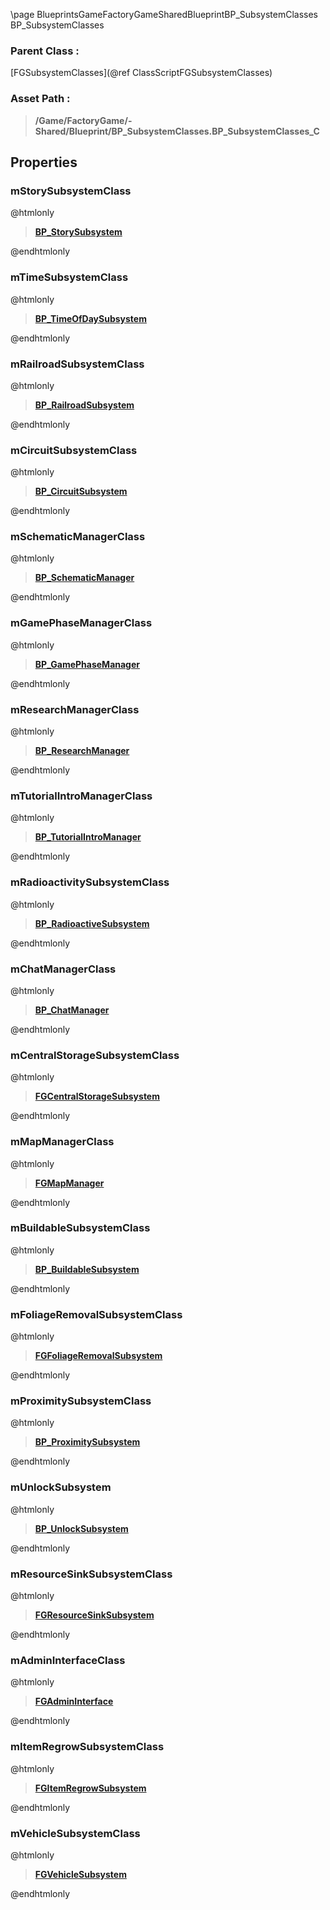 \page BlueprintsGameFactoryGameSharedBlueprintBP_SubsystemClasses BP_SubsystemClasses
### Parent Class :
[FGSubsystemClasses](@ref ClassScriptFGSubsystemClasses)
### Asset Path :
<b><blockquote>/Game/FactoryGame/-Shared/Blueprint/BP_SubsystemClasses.BP_SubsystemClasses_C</blockquote></b>
## Properties

### mStorySubsystemClass
@htmlonly
<b><a href="_blueprints_game_factory_game-shared_blueprint_b_p__story_subsystem.html"><blockquote>BP_StorySubsystem</blockquote></a></b>
@endhtmlonly

### mTimeSubsystemClass
@htmlonly
<b><a href="_blueprints_game_factory_game-shared_blueprint_b_p__time_of_day_subsystem.html"><blockquote>BP_TimeOfDaySubsystem</blockquote></a></b>
@endhtmlonly

### mRailroadSubsystemClass
@htmlonly
<b><a href="_blueprints_game_factory_game-shared_blueprint_b_p__railroad_subsystem.html"><blockquote>BP_RailroadSubsystem</blockquote></a></b>
@endhtmlonly

### mCircuitSubsystemClass
@htmlonly
<b><a href="_blueprints_game_factory_game-shared_blueprint_b_p__circuit_subsystem.html"><blockquote>BP_CircuitSubsystem</blockquote></a></b>
@endhtmlonly

### mSchematicManagerClass
@htmlonly
<b><a href="_blueprints_game_factory_game_schematics_progression_b_p__schematic_manager.html"><blockquote>BP_SchematicManager</blockquote></a></b>
@endhtmlonly

### mGamePhaseManagerClass
@htmlonly
<b><a href="_blueprints_game_factory_game_schematics_progression_b_p__game_phase_manager.html"><blockquote>BP_GamePhaseManager</blockquote></a></b>
@endhtmlonly

### mResearchManagerClass
@htmlonly
<b><a href="_blueprints_game_factory_game_recipes_research_b_p__research_manager.html"><blockquote>BP_ResearchManager</blockquote></a></b>
@endhtmlonly

### mTutorialIntroManagerClass
@htmlonly
<b><a href="_blueprints_game_factory_game-shared_blueprint_b_p__tutorial_intro_manager.html"><blockquote>BP_TutorialIntroManager</blockquote></a></b>
@endhtmlonly

### mRadioactivitySubsystemClass
@htmlonly
<b><a href="_blueprints_game_factory_game-shared_blueprint_b_p__radioactive_subsystem.html"><blockquote>BP_RadioactiveSubsystem</blockquote></a></b>
@endhtmlonly

### mChatManagerClass
@htmlonly
<b><a href="_blueprints_game_factory_game-shared_blueprint_b_p__chat_manager.html"><blockquote>BP_ChatManager</blockquote></a></b>
@endhtmlonly

### mCentralStorageSubsystemClass
@htmlonly
<b><a href="_class_script_f_g_central_storage_subsystem.html"><blockquote>FGCentralStorageSubsystem</blockquote></a></b>
@endhtmlonly

### mMapManagerClass
@htmlonly
<b><a href="_class_script_f_g_map_manager.html"><blockquote>FGMapManager</blockquote></a></b>
@endhtmlonly

### mBuildableSubsystemClass
@htmlonly
<b><a href="_blueprints_game_factory_game-shared_blueprint_b_p__buildable_subsystem.html"><blockquote>BP_BuildableSubsystem</blockquote></a></b>
@endhtmlonly

### mFoliageRemovalSubsystemClass
@htmlonly
<b><a href="_class_script_f_g_foliage_removal_subsystem.html"><blockquote>FGFoliageRemovalSubsystem</blockquote></a></b>
@endhtmlonly

### mProximitySubsystemClass
@htmlonly
<b><a href="_blueprints_game_factory_game_character_player_b_p__proximity_subsystem.html"><blockquote>BP_ProximitySubsystem</blockquote></a></b>
@endhtmlonly

### mUnlockSubsystem
@htmlonly
<b><a href="_blueprints_game_factory_game_unlocks_b_p__unlock_subsystem.html"><blockquote>BP_UnlockSubsystem</blockquote></a></b>
@endhtmlonly

### mResourceSinkSubsystemClass
@htmlonly
<b><a href="_class_script_f_g_resource_sink_subsystem.html"><blockquote>FGResourceSinkSubsystem</blockquote></a></b>
@endhtmlonly

### mAdminInterfaceClass
@htmlonly
<b><a href="_class_script_f_g_admin_interface.html"><blockquote>FGAdminInterface</blockquote></a></b>
@endhtmlonly

### mItemRegrowSubsystemClass
@htmlonly
<b><a href="_class_script_f_g_item_regrow_subsystem.html"><blockquote>FGItemRegrowSubsystem</blockquote></a></b>
@endhtmlonly

### mVehicleSubsystemClass
@htmlonly
<b><a href="_class_script_f_g_vehicle_subsystem.html"><blockquote>FGVehicleSubsystem</blockquote></a></b>
@endhtmlonly

